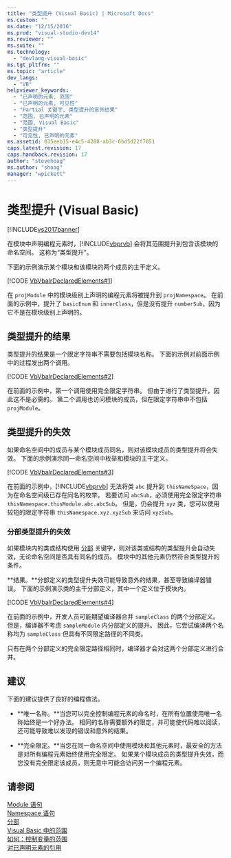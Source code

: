 ```yaml
---
title: "类型提升 (Visual Basic) | Microsoft Docs"
ms.custom: ""
ms.date: "12/15/2016"
ms.prod: "visual-studio-dev14"
ms.reviewer: ""
ms.suite: ""
ms.technology: 
  - "devlang-visual-basic"
ms.tgt_pltfrm: ""
ms.topic: "article"
dev_langs: 
  - "VB"
helpviewer_keywords: 
  - "已声明的元素, 范围"
  - "已声明的元素, 可见性"
  - "Partial 关键字, 类型提升的意外结果"
  - "范围, 已声明的元素"
  - "范围, Visual Basic"
  - "类型提升"
  - "可见性, 已声明的元素"
ms.assetid: 035eeb15-e4c5-4288-ab3c-6bd5d22f7051
caps.latest.revision: 17
caps.handback.revision: 17
author: "stevehoag"
ms.author: "shoag"
manager: "wpickett"
---
```

# 类型提升 (Visual Basic)
[!INCLUDE[vs2017banner](../../../../csharp/includes/vs2017banner.md)]

在模块中声明编程元素时，[!INCLUDE[vbprvb](../../../../csharp/programming-guide/concepts/linq/includes/vbprvb_md.md)] 会将其范围提升到包含该模块的命名空间。  这称为“类型提升”。  
  
 下面的示例演示某个模块和该模块的两个成员的主干定义。  
  
 [!CODE [VbVbalrDeclaredElements#1](../CodeSnippet/VS_Snippets_VBCSharp/VbVbalrDeclaredElements#1)]  
  
 在 `projModule` 中的模块级别上声明的编程元素将被提升到 `projNamespace`。  在前面的示例中，提升了 `basicEnum` 和 `innerClass`，但是没有提升 `numberSub`，因为它不是在模块级别上声明的。  
  
## 类型提升的结果  
 类型提升的结果是一个限定字符串不需要包括模块名称。  下面的示例对前面示例中的过程发出两个调用。  
  
 [!CODE [VbVbalrDeclaredElements#2](../CodeSnippet/VS_Snippets_VBCSharp/VbVbalrDeclaredElements#2)]  
  
 在前面的示例中，第一个调用使用完全限定字符串。  但由于进行了类型提升，因此这不是必需的。  第二个调用也访问模块的成员，但在限定字符串中不包括 `projModule`。  
  
## 类型提升的失效  
 如果命名空间中的成员与某个模块成员同名，则对该模块成员的类型提升将会失效。  下面的示例演示同一命名空间中枚举和模块的主干定义。  
  
 [!CODE [VbVbalrDeclaredElements#3](../CodeSnippet/VS_Snippets_VBCSharp/VbVbalrDeclaredElements#3)]  
  
 在前面的示例中，[!INCLUDE[vbprvb](../../../../csharp/programming-guide/concepts/linq/includes/vbprvb_md.md)] 无法将类 `abc` 提升到 `thisNameSpace`，因为在命名空间级已存在同名的枚举。  若要访问 `abcSub`，必须使用完全限定字符串 `thisNamespace.thisModule.abc.abcSub`。  但是，仍会提升 `xyz` 类，您可以使用较短的限定字符串 `thisNamespace.xyz.xyzSub` 来访问 `xyzSub`。  
  
### 分部类型提升的失效  
 如果模块内的类或结构使用 [分部](../../../../visual-basic/language-reference/modifiers/partial.md) 关键字，则对该类或结构的类型提升会自动失效，无论命名空间是否具有同名的成员。  模块中的其他元素仍然符合类型提升的条件。  
  
 **结果。**分部定义的类型提升失效可能导致意外的结果，甚至导致编译器错误。  下面的示例演示类的主干分部定义，其中一个定义位于模块内。  
  
 [!CODE [VbVbalrDeclaredElements#4](../CodeSnippet/VS_Snippets_VBCSharp/VbVbalrDeclaredElements#4)]  
  
 在前面的示例中，开发人员可能期望编译器合并 `sampleClass` 的两个分部定义。  但是，编译器不考虑 `sampleModule` 内分部定义的提升。  因此，它尝试编译两个名称均为 `sampleClass` 但具有不同限定路径的不同类。  
  
 只有在两个分部定义的完全限定路径相同时，编译器才会对这两个分部定义进行合并。  
  
## 建议  
 下面的建议提供了良好的编程做法。  
  
-   **唯一名称。**当您可以完全控制编程元素的命名时，在所有位置使用唯一名称始终是一个好办法。  相同的名称需要额外的限定，并可能使代码难以阅读，  还可能导致难以发现的错误和意外的结果。  
  
-   **完全限定。**当您在同一命名空间中使用模块和其他元素时，最安全的方法是对所有编程元素始终使用完全限定。  如果某个模块成员的类型提升失效，而您没有完全限定该成员，则无意中可能会访问另一个编程元素。  
  
## 请参阅  
 [Module 语句](../../../../visual-basic/language-reference/statements/module-statement.md)   
 [Namespace 语句](../../../../visual-basic/language-reference/statements/namespace-statement.md)   
 [分部](../../../../visual-basic/language-reference/modifiers/partial.md)   
 [Visual Basic 中的范围](../../../../visual-basic/programming-guide/language-features/declared-elements/scope.md)   
 [如何：控制变量的范围](../../../../visual-basic/programming-guide/language-features/declared-elements/how-to-control-the-scope-of-a-variable.md)   
 [对已声明元素的引用](../../../../visual-basic/programming-guide/language-features/declared-elements/references-to-declared-elements.md)